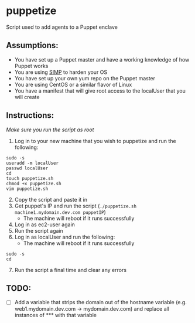 # puppetize
Script used to add agents to a Puppet enclave

## Assumptions:
- You have set up a Puppet master and have a working knowledge of how Puppet works
- You are using [SIMP](https://download.simp-project.com/simp/ISO/tar_bundles/SIMP-6.3.1-0.el7-CentOS-7-x86_64.tar.gz) to harden your OS 
- You have set up your own yum repo on the Puppet master
- You are using CentOS or a similar flavor of Linux
- You have a manifest that will give root access to the localUser that you will create

## Instructions:
*Make sure you run the script as root*

1. Log in to your new machine that you wish to puppetize and run the following:
```
sudo -s
useradd -m localUser
passwd localUser
cd
touch puppetize.sh
chmod +x puppetize.sh
vim puppetize.sh
```
2. Copy the script and paste it in
3. Get puppet's IP and run the script (`./puppetize.sh machine1.mydomain.dev.com puppetIP`)
   - The machine will reboot if it runs successfully
4. Log in as ec2-user again
5. Run the script again
6. Log in as localUser and run the following:
   - The machine will reboot if it runs successfully
```
sudo -s
cd
```
7. Run the script a final time and clear any errors

## TODO:
- [ ] Add a variable that strips the domain out of the hostname variable (e.g. web1.mydomain.dev.com -> mydomain.dev.com) and replace all instances of *** with that variable
